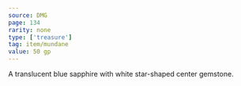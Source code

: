 ```yaml
---
source: DMG
page: 134
rarity: none
type: ['treasure']
tag: item/mundane
value: 50 gp
---
```


A translucent blue sapphire with white star-shaped center gemstone.

